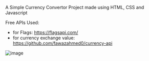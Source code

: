 A Simple Currency Convertor Project made using HTML, CSS and Javascript

Free APIs Used: 
- for Flags: https://flagsapi.com/
- for currency exchange value: https://github.com/fawazahmed0/currency-api

![image](https://github.com/dominicjibinjames/Currency-Convertor-Project/assets/108563808/5396598c-cc14-4f61-a659-279951f3258e)
